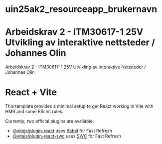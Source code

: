# uin25ak2_resourceapp_brukernavn
Arbeidskrav 2 - ITM30617-1 25V Utvikling av interaktive nettsteder / Johannes Olin
=======
Arbeidskrav 2 - ITM30617-1 25V Utvikling av Interaktive Nettsteder / Johannes Olin

# React + Vite

This template provides a minimal setup to get React working in Vite with HMR and some ESLint rules.

Currently, two official plugins are available:

- [@vitejs/plugin-react](https://github.com/vitejs/vite-plugin-react/blob/main/packages/plugin-react/README.md) uses [Babel](https://babeljs.io/) for Fast Refresh
- [@vitejs/plugin-react-swc](https://github.com/vitejs/vite-plugin-react-swc) uses [SWC](https://swc.rs/) for Fast Refresh


